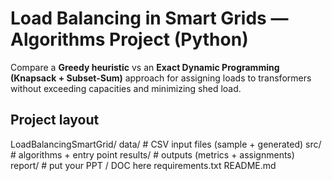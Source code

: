 # Load Balancing in Smart Grids — Algorithms Project (Python)

Compare a **Greedy heuristic** vs an **Exact Dynamic Programming (Knapsack + Subset-Sum)** approach
for assigning loads to transformers without exceeding capacities and minimizing shed load.

## Project layout
LoadBalancingSmartGrid/
data/ # CSV input files (sample + generated)
src/ # algorithms + entry point
results/ # outputs (metrics + assignments)
report/ # put your PPT / DOC here
requirements.txt
README.md

